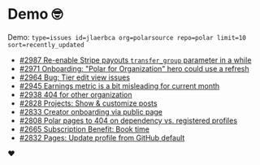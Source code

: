 # Demo 🤓

Demo: `type=issues id=jlaerbca org=polarsource repo=polar limit=10 sort=recently_updated`

<!-- POLAR type=issues id=jlaerbca org=polarsource repo=polar limit=10 sort=recently_updated -->

* [#2987 Re-enable Stripe payouts `transfer_group` parameter in a while](https://github.com/polarsource/polar/issues/2987)
* [#2971 Onboarding: "Polar for Organization" hero could use a refresh](https://github.com/polarsource/polar/issues/2971)
* [#2964 Bug: Tier edit view issues](https://github.com/polarsource/polar/issues/2964)
* [#2945 Earnings metric is a bit misleading for current month ](https://github.com/polarsource/polar/issues/2945)
* [#2938 404 for other organization](https://github.com/polarsource/polar/issues/2938)
* [#2828 Projects: Show & customize posts](https://github.com/polarsource/polar/issues/2828)
* [#2833 Creator onboarding via public page](https://github.com/polarsource/polar/issues/2833)
* [#2808 Polar pages to 404 on dependency vs. registered profiles](https://github.com/polarsource/polar/issues/2808)
* [#2665 Subscription Benefit: Book time](https://github.com/polarsource/polar/issues/2665)
* [#2832 Pages: Update profile from GitHub default](https://github.com/polarsource/polar/issues/2832)

<!-- POLAR-END id=jlaerbca -->

❤️
